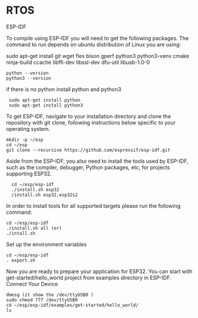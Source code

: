 # RTOS
ESP-IDF

To compile using ESP-IDF you will need to get the following packages. The command to run depends on ubuntu distribution of Linux you are using:

sudo apt-get install git wget flex bison gperf python3 python3-venv cmake ninja-build ccache libffi-dev libssl-dev dfu-util libusb-1.0-0
````
python --version
python3 --version

````

if there is no python install python and python3
````
 sudo apt-get install python
 sudo apt-get install python3
 ````
 
 To get ESP-IDF, navigate to your installation directory and clone the repository with git clone, following instructions below specific to your operating system.
 ````
 mkdir -p ~/esp
 cd ~/esp
 git clone --recursive https://github.com/espressif/esp-idf.git
 ````

Aside from the ESP-IDF, you also need to install the tools used by ESP-IDF, such as the compiler, debugger, Python packages, etc, for projects supporting ESP32.
````
  cd ~/esp/esp-idf
  ./install.sh esp32
  /install.sh esp32,esp32s2
  ````

In order to install tools for all supported targets please run the following command:
````
cd ~/esp/esp-idf
./install.sh all (or)
./intall.sh 
````
Set up the environment variables

````
cd ~/esp/esp-idf
. export.sh
`````
Now you are ready to prepare your application for ESP32. You can start with get-started/hello_world project from examples directory in ESP-IDF.
Connect Your Device
```
dmesg (it show the /dev/ttyUSB0 )
sudo chmod 777 /dev/ttyUSB0 
cd ~/esp/esp-idf/examples/get-started/hello_world/
ls

````

